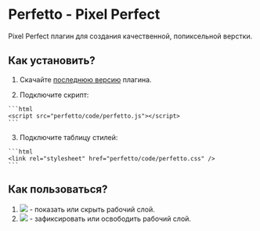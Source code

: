 # Perfetto - Pixel Perfect

Pixel Perfect плагин для создания качественной, попиксельной верстки.

## Как установить?

  1. Скачайте [последнюю версию](https://github.com/letscodeme/Perfetto/archive/master.zip) плагина.

  2. Подключите скрипт:

    ```html
    <script src="perfetto/code/perfetto.js"></script>
    ```

  3. Подключите таблицу стилей:

    ```html
    <link rel="stylesheet" href="perfetto/code/perfetto.css" />
    ```

## Как пользоваться?

  1. <img src="http://www.letscode.me/perfetto/docs/src/01.png"> - показать или скрыть рабочий слой.
  2. <img src="http://www.letscode.me/perfetto/docs/src/02.png"> - зафиксировать или освободить рабочий слой.